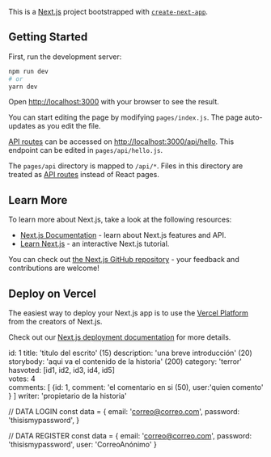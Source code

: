 This is a [Next.js](https://nextjs.org/) project bootstrapped with [`create-next-app`](https://github.com/vercel/next.js/tree/canary/packages/create-next-app).

## Getting Started

First, run the development server:

```bash
npm run dev
# or
yarn dev
```

Open [http://localhost:3000](http://localhost:3000) with your browser to see the result.

You can start editing the page by modifying `pages/index.js`. The page auto-updates as you edit the file.

[API routes](https://nextjs.org/docs/api-routes/introduction) can be accessed on [http://localhost:3000/api/hello](http://localhost:3000/api/hello). This endpoint can be edited in `pages/api/hello.js`.

The `pages/api` directory is mapped to `/api/*`. Files in this directory are treated as [API routes](https://nextjs.org/docs/api-routes/introduction) instead of React pages.

## Learn More

To learn more about Next.js, take a look at the following resources:

- [Next.js Documentation](https://nextjs.org/docs) - learn about Next.js features and API.
- [Learn Next.js](https://nextjs.org/learn) - an interactive Next.js tutorial.

You can check out [the Next.js GitHub repository](https://github.com/vercel/next.js/) - your feedback and contributions are welcome!

## Deploy on Vercel

The easiest way to deploy your Next.js app is to use the [Vercel Platform](https://vercel.com/new?utm_medium=default-template&filter=next.js&utm_source=create-next-app&utm_campaign=create-next-app-readme) from the creators of Next.js.

Check out our [Next.js deployment documentation](https://nextjs.org/docs/deployment) for more details.

id: 1
title: 'titulo del escrito' (15)
description: 'una breve introducción' (20)
storybody: 'aqui va el contenido de la historia' (200)
category: 'terror'
hasvoted: [id1, id2, id3, id4, id5]  
votes: 4  
comments: [ {id: 1, comment: 'el comentario en si (50), user:'quien comento' } ]
writer: 'propietario de la historia'

// DATA LOGIN
const data = {
email: 'correo@correo.com',
password: 'thisismypassword',
}

// DATA REGISTER
const data = {
email: 'correo@correo.com',
password: 'thisismypassword',
user: 'CorreoAnónimo'
}
